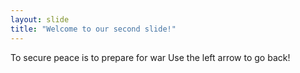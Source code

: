 ```yaml
---
layout: slide
title: "Welcome to our second slide!"
---
```

To secure peace is to prepare for war
Use the left arrow to go back!
